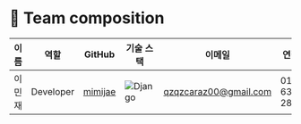 # 📌 Team composition

| 이름   | 역할 | GitHub | 기술 스택 | 이메일 | 연락처 |
|--------|------|--------|-----------|--------|-------|
| 이민재 | Developer  | [mimijae](https://github.com/mimijae) | ![Django](https://img.shields.io/badge/-Django-092E20?style=for-the-badge&logo=django&logoColor=white) | qzqzcaraz00@gmail.com | 010-6391-2860 |
